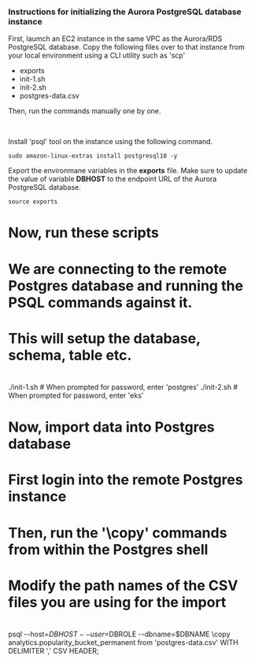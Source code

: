 ### Instructions for initializing the Aurora PostgreSQL database instance 
First, laumch an EC2 instance in the same VPC as the Aurora/RDS PostgreSQL database. Copy the following files over to that instance from your local environment using a CLI utility such as 'scp'
- exports
- init-1.sh
- init-2.sh
- postgres-data.csv

Then, run the commands manually one by one.

<br/>

Install 'psql' tool on the instance using the following command.
```
sudo amazon-linux-extras install postgresql10 -y
```


Export the environmane variables in the **exports** file. Make sure to update the value of variable **DBHOST** to the endpoint URL of the Aurora PostgreSQL database.
```
source exports
```

#
# Now, run these scripts
# We are connecting to the remote Postgres database and running the PSQL commands against it.
# This will setup the database, schema, table etc.
#
./init-1.sh  # When prompted for password, enter 'postgres'
./init-2.sh  # When prompted for password, enter 'eks'

#
# Now, import data into Postgres database
# First login into the remote Postgres instance
# Then, run the '\copy' commands from within the Postgres shell
# Modify the path names of the CSV files you are using for the import
#
psql --host=$DBHOST --user=$DBROLE --dbname=$DBNAME
\copy analytics.popularity_bucket_permanent from 'postgres-data.csv' WITH DELIMITER ',' CSV HEADER;
